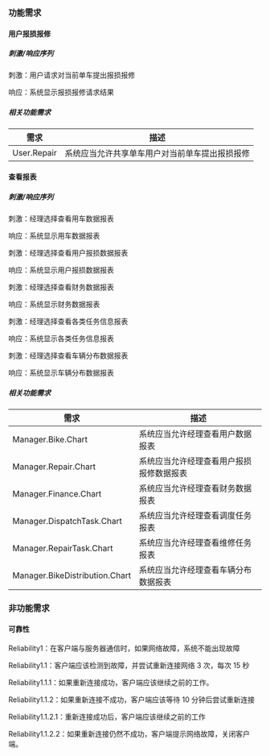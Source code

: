 ### 功能需求

#### 用户报损报修

##### 刺激/响应序列

刺激：用户请求对当前单车提出报损报修

响应：系统显示报损报修请求结果

##### 相关功能需求

| 需求        | 描述                                           |
| ----------- | ---------------------------------------------- |
| User.Repair | 系统应当允许共享单车用户对当前单车提出报损报修 |

#### 查看报表

##### 刺激/响应序列

刺激：经理选择查看用车数据报表

响应：系统显示用车数据报表

刺激：经理选择查看用户报损数据报表

响应：系统显示用户报损数据报表

刺激：经理选择查看财务数据报表

响应：系统显示财务数据报表

刺激：经理选择查看各类任务信息报表

响应：系统显示各类任务信息报表

刺激：经理选择查看车辆分布数据报表

响应：系统显示车辆分布数据报表

##### 相关功能需求

| 需求                           | 描述                                     |
| ------------------------------ | ---------------------------------------- |
| Manager.Bike.Chart             | 系统应当允许经理查看用户数据报表         |
| Manager.Repair.Chart           | 系统应当允许经理查看用户报损报修数据报表 |
| Manager.Finance.Chart          | 系统应当允许经理查看财务数据报表         |
| Manager.DispatchTask.Chart     | 系统应当允许经理查看调度任务报表         |
| Manager.RepairTask.Chart       | 系统应当允许经理查看维修任务报表         |
| Manager.BikeDistribution.Chart | 系统应当允许经理查看车辆分布数据报表     |

### 非功能需求

#### 可靠性

Reliability1：在客户端与服务器通信时，如果网络故障，系统不能出现故障

Reliability1.1：客户端应该检测到故障，并尝试重新连接网络 3 次，每次 15 秒

Reliability1.1.1：如果重新连接成功，客户端应该继续之前的工作。

Reliability1.1.2：如果重新连接不成功，客户端应该等待 10 分钟后尝试重新连接

Reliability1.1.2.1：重新连接成功后，客户端应该继续之前的工作

Reliability1.1.2.2：如果重新连接仍然不成功，客户端提示网络故障，关闭客户端。 





